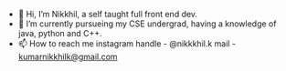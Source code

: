 - 👋 Hi, I’m Nikkhil, a self taught full front end dev.
- 🌱 I’m currently pursueing my CSE undergrad, having a knowledge of java, python and C++.
- 📫 How to reach me 
      instagram handle - @nikkkhil.k
      mail - kumarnikkhilk@gmail.com

